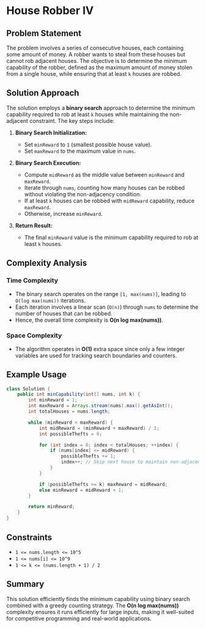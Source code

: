 # House Robber IV

## Problem Statement
The problem involves a series of consecutive houses, each containing some amount of money. A robber wants to steal from these houses but cannot rob adjacent houses. The objective is to determine the minimum capability of the robber, defined as the maximum amount of money stolen from a single house, while ensuring that at least `k` houses are robbed.

## Solution Approach
The solution employs a **binary search** approach to determine the minimum capability required to rob at least `k` houses while maintaining the non-adjacent constraint. The key steps include:

1. **Binary Search Initialization:**
   - Set `minReward` to `1` (smallest possible house value).
   - Set `maxReward` to the maximum value in `nums`.

2. **Binary Search Execution:**
   - Compute `midReward` as the middle value between `minReward` and `maxReward`.
   - Iterate through `nums`, counting how many houses can be robbed without violating the non-adjacency condition.
   - If at least `k` houses can be robbed with `midReward` capability, reduce `maxReward`.
   - Otherwise, increase `minReward`.

3. **Return Result:**
   - The final `minReward` value is the minimum capability required to rob at least `k` houses.

## Complexity Analysis

### Time Complexity
- The binary search operates on the range `[1, max(nums)]`, leading to `O(log max(nums))` iterations.
- Each iteration involves a linear scan (`O(n)`) through `nums` to determine the number of houses that can be robbed.
- Hence, the overall time complexity is **O(n log max(nums))**.

### Space Complexity
- The algorithm operates in **O(1)** extra space since only a few integer variables are used for tracking search boundaries and counters.

## Example Usage

```java
class Solution {
    public int minCapability(int[] nums, int k) {
        int minReward = 1;
        int maxReward = Arrays.stream(nums).max().getAsInt();
        int totalHouses = nums.length;

        while (minReward < maxReward) {
            int midReward = (minReward + maxReward) / 2;
            int possibleThefts = 0;

            for (int index = 0; index < totalHouses; ++index) {
                if (nums[index] <= midReward) {
                    possibleThefts += 1;
                    index++; // Skip next house to maintain non-adjacency
                }
            }

            if (possibleThefts >= k) maxReward = midReward;
            else minReward = midReward + 1;
        }

        return minReward;
    }
}
```

## Constraints
- `1 <= nums.length <= 10^5`
- `1 <= nums[i] <= 10^9`
- `1 <= k <= (nums.length + 1) / 2`

## Summary
This solution efficiently finds the minimum capability using binary search combined with a greedy counting strategy. The **O(n log max(nums))** complexity ensures it runs efficiently for large inputs, making it well-suited for competitive programming and real-world applications.
